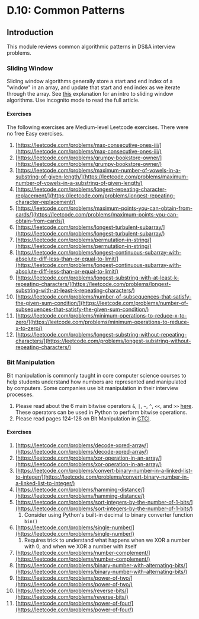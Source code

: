 # D.10: Common Patterns

## Introduction

This module reviews common algorithmic patterns in DS&A interview problems.

### Sliding Window

Sliding window algorithms generally store a start and end index of a "window" in an array, and update that start and end index as we iterate through the array. See [this](https://levelup.gitconnected.com/an-introduction-to-sliding-window-algorithms-5533c4fe1cc7) explanation for an intro to sliding window algorithms. Use incognito mode to read the full article.

#### Exercises

The following exercises are Medium-level Leetcode exercises. There were no free Easy exercises.

1. [https://leetcode.com/problems/max-consecutive-ones-iii/](https://leetcode.com/problems/max-consecutive-ones-iii/)
2. [https://leetcode.com/problems/grumpy-bookstore-owner/](https://leetcode.com/problems/grumpy-bookstore-owner/)
3. [https://leetcode.com/problems/maximum-number-of-vowels-in-a-substring-of-given-length/](https://leetcode.com/problems/maximum-number-of-vowels-in-a-substring-of-given-length/)
4. [https://leetcode.com/problems/longest-repeating-character-replacement/](https://leetcode.com/problems/longest-repeating-character-replacement/)
5. [https://leetcode.com/problems/maximum-points-you-can-obtain-from-cards/](https://leetcode.com/problems/maximum-points-you-can-obtain-from-cards/)
6. [https://leetcode.com/problems/longest-turbulent-subarray/](https://leetcode.com/problems/longest-turbulent-subarray/)
7. [https://leetcode.com/problems/permutation-in-string/](https://leetcode.com/problems/permutation-in-string/)
8. [https://leetcode.com/problems/longest-continuous-subarray-with-absolute-diff-less-than-or-equal-to-limit/](https://leetcode.com/problems/longest-continuous-subarray-with-absolute-diff-less-than-or-equal-to-limit/)
9. [https://leetcode.com/problems/longest-substring-with-at-least-k-repeating-characters/](https://leetcode.com/problems/longest-substring-with-at-least-k-repeating-characters/)
10. [https://leetcode.com/problems/number-of-subsequences-that-satisfy-the-given-sum-condition/](https://leetcode.com/problems/number-of-subsequences-that-satisfy-the-given-sum-condition/)
11. [https://leetcode.com/problems/minimum-operations-to-reduce-x-to-zero/](https://leetcode.com/problems/minimum-operations-to-reduce-x-to-zero/)
12. [https://leetcode.com/problems/longest-substring-without-repeating-characters/](https://leetcode.com/problems/longest-substring-without-repeating-characters/)

### Bit Manipulation

Bit manipulation is commonly taught in core computer science courses to help students understand how numbers are represented and manipulated by computers. Some companies use bit manipulation in their interview processes.

1. Please read about the 6 main bitwise operators `&`, `|`, `~`, `^`, `<<`, and `>>` [here](https://code.tutsplus.com/articles/understanding-bitwise-operators--active-11301). These operators can be used in Python to perform bitwise operations.
2. Please read pages 124-128 on Bit Manipulation in [CTCI](../d.0-module-d-overview.md#resources).

#### Exercises

1. [https://leetcode.com/problems/decode-xored-array/](https://leetcode.com/problems/decode-xored-array/)
2. [https://leetcode.com/problems/xor-operation-in-an-array/](https://leetcode.com/problems/xor-operation-in-an-array/)
3. [https://leetcode.com/problems/convert-binary-number-in-a-linked-list-to-integer/](https://leetcode.com/problems/convert-binary-number-in-a-linked-list-to-integer/)
4. [https://leetcode.com/problems/hamming-distance/](https://leetcode.com/problems/hamming-distance/)
5. [https://leetcode.com/problems/sort-integers-by-the-number-of-1-bits/](https://leetcode.com/problems/sort-integers-by-the-number-of-1-bits/)
   1. Consider using Python's built-in decimal to binary converter function `bin()`
6. [https://leetcode.com/problems/single-number/](https://leetcode.com/problems/single-number/)
   1. Requires trick to understand what happens when we XOR a number with 0, and when we XOR a number with itself
7. [https://leetcode.com/problems/number-complement/](https://leetcode.com/problems/number-complement/)
8. [https://leetcode.com/problems/binary-number-with-alternating-bits/](https://leetcode.com/problems/binary-number-with-alternating-bits/)
9. [https://leetcode.com/problems/power-of-two/](https://leetcode.com/problems/power-of-two/)
10. [https://leetcode.com/problems/reverse-bits/](https://leetcode.com/problems/reverse-bits/)
11. [https://leetcode.com/problems/power-of-four/](https://leetcode.com/problems/power-of-four/)

